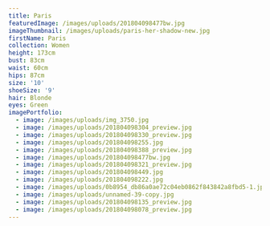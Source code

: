 ```yaml
---
title: Paris
featuredImage: /images/uploads/201804098477bw.jpg
imageThumbnail: /images/uploads/paris-her-shadow-new.jpg
firstName: Paris
collection: Women
height: 173cm
bust: 83cm
waist: 60cm
hips: 87cm
size: '10'
shoeSize: '9'
hair: Blonde
eyes: Green
imagePortfolio:
  - image: /images/uploads/img_3750.jpg
  - image: /images/uploads/201804098304_preview.jpg
  - image: /images/uploads/201804098330_preview.jpg
  - image: /images/uploads/201804098255.jpg
  - image: /images/uploads/201804098388_preview.jpg
  - image: /images/uploads/201804098477bw.jpg
  - image: /images/uploads/201804098321_preview.jpg
  - image: /images/uploads/201804098449.jpg
  - image: /images/uploads/201804098222.jpg
  - image: /images/uploads/0b8954_db86a0ae72c04eb0862f843842a8fbd5-1.jpg
  - image: /images/uploads/unnamed-39-copy.jpg
  - image: /images/uploads/201804098135_preview.jpg
  - image: /images/uploads/201804098078_preview.jpg
---
```


